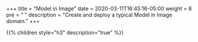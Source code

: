 +++
title = "Model in Image"
date = 2020-03-11T16:45:16-05:00
weight = 6
pre = "<b> </b>"
description = "Create and deploy a typical Model in Image domain."
+++

{{% children style="h3" description="true" %}}
